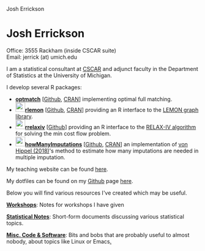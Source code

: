 Josh Errickson
# Josh Errickson

Office: 3555 Rackham (inside CSCAR suite)\
Email: jerrick (at) umich.edu

I am a statistical consultant at [CSCAR](http://cscar.research.umich.edu/) and adjunct faculty in the Department of Statistics at the University of Michigan.

I develop several R packages:

- [**optmatch**](https://markmfredrickson.github.io/optmatch)
  [[Github](https://github.com/markmfredrickson/optmatch),
  [CRAN](http://cran.r-project.org/web/packages/optmatch/index.html)]
  implementing optimal full matching.
- [<img src="https://errickson.net/rlemon/logo.png"
  style="height:25px;"/>**rlemon**](https://errickson.net/rlemon)
  [[Github](https://github.com/josherrickson/rlemon),
  [CRAN](https://cran.r-project.org/package=rlemon)] providing an R interface to
  the [LEMON graph library](https://lemon.cs.elte.hu/trac/lemon).
- [<img src="https://errickson.net/rrelaxiv/logo.png"
  style="height:25px;"/>**rrelaxiv**](https://errickson.net/rrelaxiv)
  [[Github](https://github.com/josherrickson/rrelaxiv)] providing an R interface
  to the [RELAX-IV algorithm](https://www.mit.edu/~dimitrib/RELAX4_doc.pdf) for
  solving the min cost flow problem.
- [<img src="https://errickson.net/howManyImputations/logo.png"
  style="height:25px;"/>**howManyImputations**](https://errickson.net/howManyImputations)
  [[Github](https://github.com/josherrickson/howManyImputations),
  [CRAN](https://cran.r-project.org/package=howManyImputations)] an
  implementation of [von Hippel (2018)](https://missingdata.org)'s method to
  estimate how many imputations are needed in multiple imputation.

My teaching website can be found [here](http://dept.stat.lsa.umich.edu/~jerrick/).

My dotfiles can be found on my [Github](https://github.com/josherrickson) page [here](https://github.com/josherrickson/dotfiles).

Below you will find various resources I've created which may be useful.

**[Workshops](workshops.html)**: Notes for workshops I have given

**[Statistical Notes](stats-notes.html)**: Short-form documents discussing various statistical topics.

**[Misc. Code & Software](code.html)**: Bits and bobs that are probably useful to almost nobody, about topics like Linux or Emacs[.](pkgs.html)
